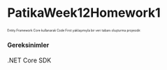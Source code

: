 # PatikaWeek12Homework1 <br> 
<span style="font-size:0.5em;"> Entity Framework Core kullanarak Code First yaklaşımıyla bir veri tabanı oluşturma projesidir.<br>

<H4>Gereksinimler</H4>
.NET Core SDK<br>

</span>
